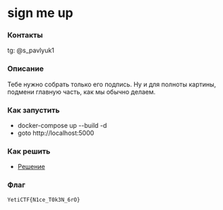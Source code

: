 # sign me up

### Контакты

tg: @s_pavlyuk1

### Описание

Тебе нужно собрать только его подпись. Ну и для полноты картины, подмени главную часть, как мы обычно делаем.

### Как запустить

- docker-compose up --build -d
- goto http://localhost:5000

### Как решить

- [Решение](https://telegra.ph/sign-me-up-04-08)

### Флаг

`YetiCTF{N1ce_T0k3N_6rO}`
